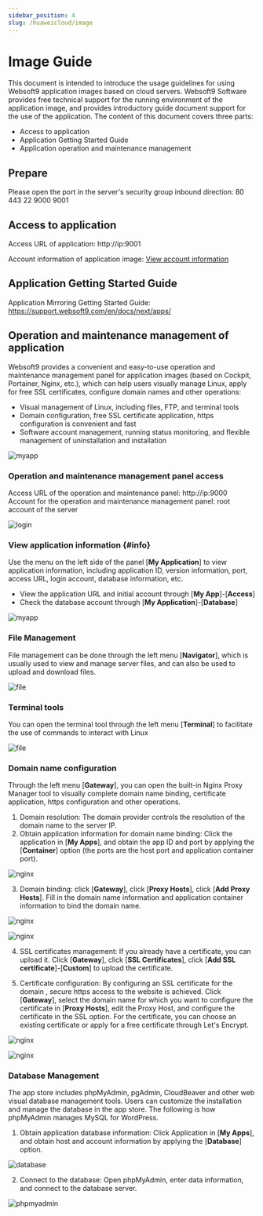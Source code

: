 ```yaml
---
sidebar_position: 4
slug: /huaweicloud/image
---
```


# Image Guide

This document is intended to introduce the usage guidelines for using Websoft9 application images based on cloud servers. Websoft9 Software provides free technical support for the running environment of the application image, and provides introductory guide document support for the use of the application. The content of this document covers three parts:
- Access to application 
- Application Getting Started Guide
- Application operation and maintenance management
## Prepare
Please open the port in the server's security group inbound direction: 80 443 22 9000 9001

## Access to application 
Access URL of application: http://ip:9001

Account information of application image: [View account information](#view-application-information-info)

## Application Getting Started Guide
Application Mirroring Getting Started Guide: https://support.websoft9.com/en/docs/next/apps/

## Operation and maintenance management of application 
Websoft9 provides a convenient and easy-to-use operation and maintenance management panel for application images (based on Cockpit, Portainer, Nginx, etc.), which can help users visually manage Linux, apply for free SSL certificates, configure domain names and other operations:
- Visual management of Linux, including files, FTP, and terminal tools
- Domain configuration, free SSL certificate application, https configuration is convenient and fast
- Software account management, running status monitoring, and flexible management of uninstallation and installation

![myapp](https://libs.websoft9.com/Websoft9/DocsPicture/en/websoft9-panel/w9-myapp-websoft9.png)


### Operation and maintenance management panel access
Access URL of the operation and maintenance panel: http://ip:9000
Account for the operation and maintenance management panel: root account of the server

![login](https://libs.websoft9.com/Websoft9/DocsPicture/en/websoft9-panel/w9-login-websoft9.png)

### View application information {#info}

Use the menu on the left side of the panel [**My Application**] to view application information, including application ID, version information, port, access URL, login account, database information, etc.

- View the application URL and initial account through [**My App**]-[**Access**]
- Check the database account through [**My Application**]-[**Database**]

![myapp](https://libs.websoft9.com/Websoft9/DocsPicture/en/websoft9-panel/w9-myapp-websoft9.png)

### File Management
File management can be done through the left menu [**Navigator**], which is usually used to view and manage server files, and can also be used to upload and download files.

![file](https://libs.websoft9.com/Websoft9/DocsPicture/en/websoft9-panel/w9-file-websoft9.png)

### Terminal tools
You can open the terminal tool through the left menu [**Terminal**] to facilitate the use of commands to interact with Linux

![file](https://libs.websoft9.com/Websoft9/DocsPicture/en/websoft9-panel/w9-teminal-websoft9.png)


### Domain name configuration

Through the left menu [**Gateway**], you can open the built-in Nginx Proxy Manager tool to visually complete domain name binding, certificate application, https configuration and other operations.

1. Domain resolution: The domain  provider controls the resolution of the domain name to the server IP.
2. Obtain application information for domain name binding: Click the application in [**My Apps**], and obtain the app ID and port by applying the [**Container**] option (the ports are the host port and application container port).

![nginx](https://libs.websoft9.com/Websoft9/DocsPicture/en/websoft9-panel/w9-nginx-websoft9.png)

3. Domain binding: click [**Gateway**], click [**Proxy Hosts**], click [**Add Proxy Hosts**]. Fill in the domain name information and application container information to bind the domain name.

![nginx](https://libs.websoft9.com/Websoft9/DocsPicture/en/websoft9-panel/w9-nginx-addproxy-websoft9.png)


![nginx](https://libs.websoft9.com/Websoft9/DocsPicture/zh/websoft9-panel/w9-nginx-dns-websoft9.png)

4. SSL certificates management: If you already have a certificate, you can upload it. Click [**Gateway**], click [**SSL Certificates**], click [**Add SSL certificate**]-[**Custom**] to upload the certificate.

5. Certificate configuration: By configuring an SSL certificate for the domain , secure https access to the website is achieved. Click [**Gateway**], select the domain name for which you want to configure the certificate in [**Proxy Hosts**], edit the Proxy Host, and configure the certificate in the SSL option. For the certificate, you can choose an existing certificate or apply for a free certificate through Let's Encrypt.

![nginx](https://libs.websoft9.com/Websoft9/DocsPicture/zh/websoft9-panel/w9-nginx-editproxy-websoft9.png)


![nginx](https://libs.websoft9.com/Websoft9/DocsPicture/zh/websoft9-panel/w9-nginx-ssl-websoft9.png)




### Database Management

The app store includes phpMyAdmin, pgAdmin, CloudBeaver and other web visual database management tools. Users can customize the installation and manage the database in the app store. The following is how phpMyAdmin manages MySQL for WordPress.
1. Obtain application database information: Click Application in [**My Apps**], and obtain host and account information by applying the [**Database**] option.

![database](https://libs.websoft9.com/Websoft9/DocsPicture/en/websoft9-panel/w9-databseinfo-websoft9.png)


2. Connect to the database: Open phpMyAdmin, enter data information, and connect to the database server.

![phpmyadmin](https://libs.websoft9.com/Websoft9/DocsPicture/en/websoft9-panel/w9-phpmyadmin-websoft9.png)
